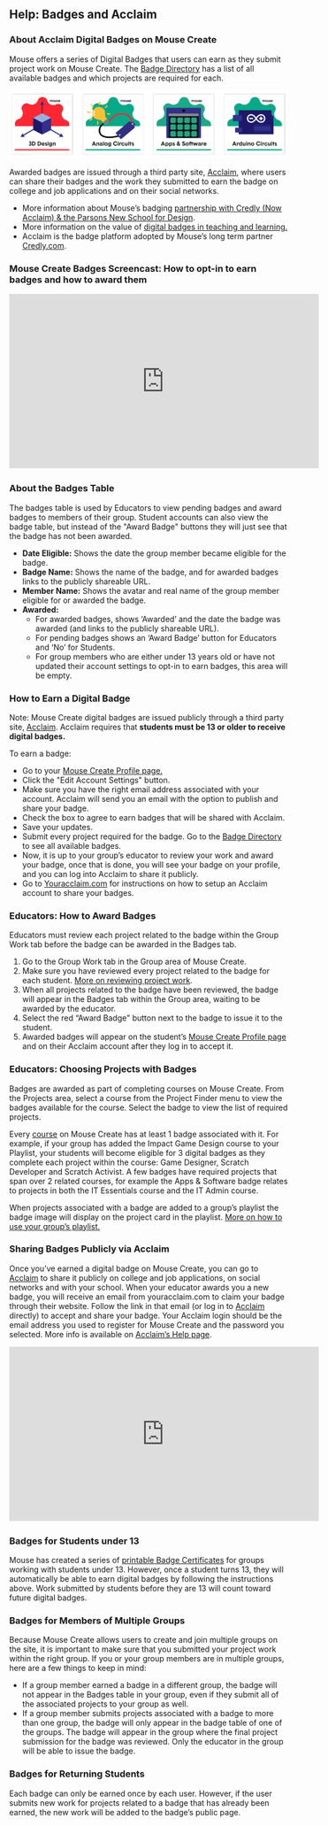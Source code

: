 ## Help: Badges and Acclaim

### About Acclaim Digital Badges on Mouse Create

Mouse offers a series of Digital Badges that users can earn as they submit project work on Mouse Create. The [Badge Directory](/badge-directory) has a list of all available badges and which projects are required for each.

![](/images/badges4.png)

Awarded badges are issued through a third party site, [Acclaim](https://youracclaim.com/), where users can share their badges and the work they submitted to earn the badge on college and job applications and on their social networks. 

*   More information about Mouse’s badging [partnership with Credly (Now Acclaim) & the Parsons New School for Design](https://mouse.org/news/improving-the-way-education-supports-learner-identity-digital-badges-the-information-age).
*   More information on the value of [digital badges in teaching and learning.](https://mouse.org/news/improving-the-way-education-supports-learner-identity-digital-badges-the-information-age)
*   Acclaim is the badge platform adopted by Mouse’s long term partner [Credly.com](https://info.credly.com/how-credly-works).

### Mouse Create Badges Screencast: How to opt-in to earn badges and how to award them

<iframe width="560" height="315" src="https://www.youtube.com/embed/GL7sj5hxQrQ" frameborder="0" allow="accelerometer; autoplay; clipboard-write; encrypted-media; gyroscope; picture-in-picture" allowfullscreen></iframe>

### About the Badges Table

The badges table is used by Educators to view pending badges and award badges to members of their group. Student accounts can also view the badge table, but instead of the "Award Badge" buttons they will just see that the badge has not been awarded.

*   **Date Eligible:** Shows the date the group member became eligible for the badge.
*   **Badge Name:** Shows the name of the badge, and for awarded badges links to the publicly shareable URL.
*   **Member Name:** Shows the avatar and real name of the group member eligible for or awarded the badge.
*   **Awarded:**
    *   For awarded badges, shows ‘Awarded’ and the date the badge was awarded (and links to the publicly shareable URL).
    *   For pending badges shows an ‘Award Badge’ button for Educators and ‘No’ for Students.
    *   For group members who are either under 13 years old or have not updated their account settings to opt-in to earn badges, this area will be empty.

### How to Earn a Digital Badge

Note: Mouse Create digital badges are issued publicly through a third party site, [Acclaim](https://youracclaim.com/). Acclaim requires that **students must be 13 or older to receive digital badges.**

To earn a badge:

*   Go to your [Mouse Create Profile page.](https://create.mouse.org/profile)
*   Click the "Edit Account Settings" button.
*   Make sure you have the right email address associated with your account. Acclaim will send you an email with the option to publish and share your badge.
*   Check the box to agree to earn badges that will be shared with Acclaim.  
*   Save your updates.  
*   Submit every project required for the badge. Go to the [Badge Directory](https://tools.mouse.org/badge-directory) to see all available badges.
*   Now, it is up to your group’s educator to review your work and award your badge, once that is done, you will see your badge on your profile, and you can log into Acclaim to share it publicly.
*   Go to [Youracclaim.com](https://support.youracclaim.com/hc/en-us/articles/360038029111-How-do-I-get-started-) for instructions on how to setup an Acclaim account to share your badges.

### Educators: How to Award Badges

Educators must review each project related to the badge within the Group Work tab before the badge can be awarded in the Badges tab.

1.  Go to the Group Work tab in the Group area of Mouse Create.
2.  Make sure you have reviewed every project related to the badge for each student. [More on reviewing project work](/help/group-work).
3.  When all projects related to the badge have been reviewed, the badge will appear in the Badges tab within the Group area, waiting to be awarded by the educator.
4.  Select the red “Award Badge" button next to the badge to issue it to the student.
5.  Awarded badges will appear on the student’s [Mouse Create Profile page](https://create.mouse.org/profile) and on their Acclaim account after they log in to accept it.

### Educators: Choosing Projects with Badges

Badges are awarded as part of completing courses on Mouse Create.  From the Projects area, select a course from the Project Finder menu to view the badges available for the course.  Select the badge to view the list of required projects.

Every [course](/course-directory) on Mouse Create has at least 1 badge associated with it. For example, if your group has added the Impact Game Design course to your Playlist, your students will become eligible for 3 digital badges as they complete each project within the course: Game Designer, Scratch Developer and Scratch Activist. A few badges have required projects that span over 2 related courses, for example the Apps & Software badge relates to projects in both the IT Essentials course and the IT Admin course.

When projects associated with a badge are added to a group’s playlist the badge image will display on the project card in the playlist. [More on how to use your group’s playlist.](/playlist)

### Sharing Badges Publicly via Acclaim

Once you’ve earned a digital badge on Mouse Create, you can go to [Acclaim](https://youracclaim.com/) to share it publicly on college and job applications, on social networks and with your school. When your educator awards you a new badge, you will receive an email from youracclaim.com to claim your badge through their website. Follow the link in that email (or log in to [Acclaim](https://youracclaim.com/) directly) to accept and share your badge. Your Acclaim login should be the email address you used to register for Mouse Create and the password you selected. More info is available on [Acclaim’s Help page](https://support.youracclaim.com/).

<iframe width="560" height="315" src="https://www.youtube.com/embed/yKc-e5qAlaE" frameborder="0" allow="accelerometer; autoplay; clipboard-write; encrypted-media; gyroscope; picture-in-picture" allowfullscreen></iframe>

### Badges for Students under 13

Mouse has created a series of [printable Badge Certificates](https://drive.google.com/drive/folders/0B15rEunHuSkxM2gwMFVVZXZVdWs?usp=sharing) for groups working with students under 13. However, once a student turns 13, they will automatically be able to earn digital badges by following the instructions above. Work submitted by students before they are 13 will count toward future digital badges.

### Badges for Members of Multiple Groups

Because Mouse Create allows users to create and join multiple groups on the site, it is important to make sure that you submitted your project work within the right group. If you or your group members are in multiple groups, here are a few things to keep in mind:

*   If a group member earned a badge in a different group, the badge will not appear in the Badges table in your group, even if they submit all of the associated projects to your group as well.
*   If a group member submits projects associated with a badge to more than one group, the badge will only appear in the badge table of one of the groups. The badge will appear in the group where the final project submission for the badge was reviewed. Only the educator in the group will be able to issue the badge.

### Badges for Returning Students

Each badge can only be earned once by each user. However, if the user submits new work for projects related to a badge that has already been earned, the new work will be added to the badge’s public page.


